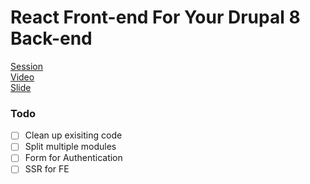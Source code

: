React Front-end For Your Drupal 8 Back-end
==========================================

[Session](https://events.drupal.org/dublin2016/sessions/react-front-end-your-drupal-8-back-end)  
[Video](https://www.youtube.com/watch?v=aoQzbhgxmcg)  
[Slide](https://speakerdeck.com/skippednote/react-front-end-for-your-drupal-8-back-end)  


### Todo
- [ ] Clean up exisiting code  
- [ ] Split multiple modules  
- [ ] Form for Authentication  
- [ ] SSR for FE  
